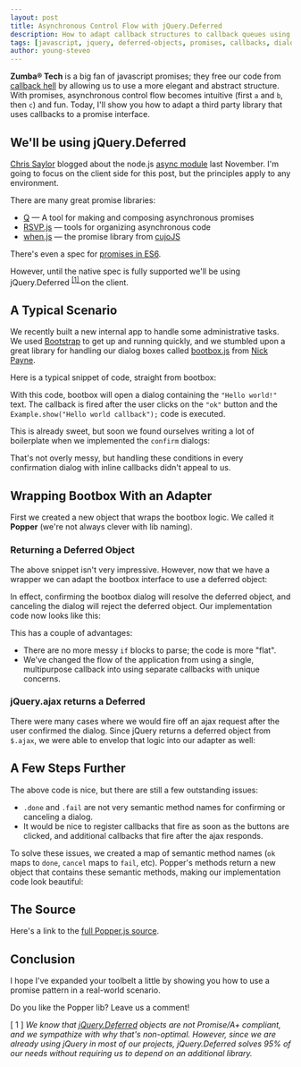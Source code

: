 ```yaml
---
layout: post
title: Asynchronous Control Flow with jQuery.Deferred
description: How to adapt callback structures to callback queues using deferred objects (promises).
tags: [javascript, jquery, deferred-objects, promises, callbacks, dialogs, bootbox]
author: young-steveo
---
```


**Zumba&reg; Tech** is a big fan of javascript promises; they free our code from [callback hell](http://callbackhell.com/) by allowing us to use a more elegant and abstract structure.  With promises, asynchronous control flow becomes intuitive (first `a` and `b`, then `c`) and fun.  Today, I'll show you how to adapt a third party library that uses callbacks to a promise interface.

## We'll be using jQuery.Deferred
[Chris Saylor](https://github.com/cjsaylor) blogged about the node.js [async module](http://engineering.zumba.com/2013/11/06/handling-asynchronism-with-promises/) last November.  I'm going to focus on the client side for this post, but the principles apply to any environment.

There are many great promise libraries:

* [Q](https://github.com/kriskowal/q) &mdash; A tool for making and composing asynchronous promises
* [RSVP.js](https://github.com/tildeio/rsvp.js) &mdash; tools for organizing asynchronous code
* [when.js](https://github.com/cujojs/when) &mdash; the promise library from [cujoJS](http://cujojs.com/)

There's even a spec for [promises in ES6](https://github.com/domenic/promises-unwrapping).

However, until the native spec is fully supported we'll be using jQuery.Deferred <sup>[ [1] ](#footnote1)</sup> on the client.

## A Typical Scenario
We recently built a new internal app to handle some administrative tasks.  We used [Bootstrap](http://getbootstrap.com/) to get up and running quickly, and we stumbled upon a great library for handling our dialog boxes called [bootbox.js](http://bootboxjs.com/) from [Nick Payne](https://github.com/makeusabrew).

Here is a typical snippet of code, straight from bootbox:

<script src="https://gist.github.com/young-steveo/a5ee77a20aa2073b8693.js"></script>

With this code, bootbox will open a dialog containing the `"Hello world!"` text.  The callback is fired after the user clicks on the `"ok"` button and the `Example.show("Hello world callback");` code is executed.

This is already sweet, but soon we found ourselves writing a lot of boilerplate when we implemented the `confirm` dialogs:

<script src="https://gist.github.com/young-steveo/4f31aa607868c1e4b5bc.js#file-bootbox-confirm-example-js"></script>

That's not overly messy, but handling these conditions in every confirmation dialog with inline callbacks didn't appeal to us.

## Wrapping Bootbox With an Adapter
First we created a new object that wraps the bootbox logic.  We called it **Popper** (we're not always clever with lib naming).

<script src="https://gist.github.com/young-steveo/088f8cbd24b6d8da4368.js"></script>

### Returning a Deferred Object
The above snippet isn't very impressive.  However, now that we have a wrapper we can adapt the bootbox interface to use a deferred object:

<script src="https://gist.github.com/young-steveo/767257dcc8f02afed149.js"></script>

In effect, confirming the bootbox dialog will resolve the deferred object, and canceling the dialog will reject the deferred object.  Our implementation code now looks like this:

<script src="https://gist.github.com/young-steveo/2e738d200567bff63ea6.js"></script>

This has a couple of advantages:
* There are no more messy `if` blocks to parse; the code is more "flat".
* We've changed the flow of the application from using a single, multipurpose callback into using separate callbacks with unique concerns.

### jQuery.ajax returns a Deferred
There were many cases where we would fire off an ajax request after the user confirmed the dialog.  Since jQuery returns a deferred object from `$.ajax`, we were able to envelop that logic into our adapter as well:

<script src="https://gist.github.com/young-steveo/ef94a5f5efaed5daafca.js"></script>

## A Few Steps Further
The above code is nice, but there are still a few outstanding issues:
* `.done` and `.fail` are not very semantic method names for confirming or canceling a dialog.
* It would be nice to register callbacks that fire as soon as the buttons are clicked, and additional callbacks that fire after the ajax responds.

To solve these issues, we created a map of semantic method names (`ok` maps to `done`, `cancel` maps to `fail`, etc).  Popper's methods return a new object that contains these semantic methods, making our implementation code look beautiful:

<script src="https://gist.github.com/young-steveo/20f935fd9648865b6969.js"></script>

## The Source
Here's a link to the [full Popper.js source](https://gist.github.com/young-steveo/8463120).

## Conclusion
I hope I've expanded your toolbelt a little by showing you how to use a promise pattern in a real-world scenario.

Do you like the Popper lib?  Leave us a comment!

<a name="footnote1">[ 1 ]</a> <em> We know that [jQuery.Deferred](http://api.jquery.com/category/deferred-object/) objects are not Promise/A+ compliant, and we sympathize with why that's non-optimal.  However, since we are already using jQuery in most of our projects, jQuery.Deferred solves 95% of our needs without requiring us to depend on an additional library.</em>